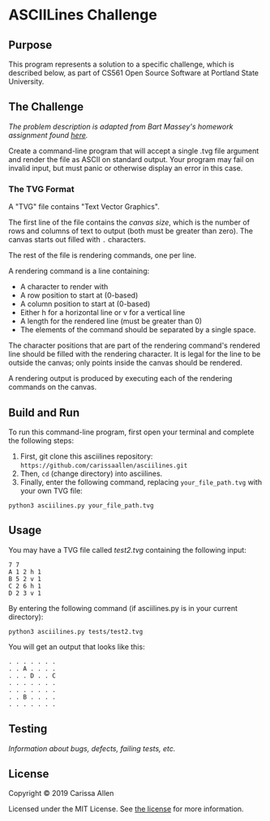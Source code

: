 # ASCIILines Challenge

## Purpose
This program represents a solution to a specific challenge, which is described below, as part of CS561 Open Source Software at Portland State University.

## The Challenge
_The problem description is adapted from Bart Massey's homework assignment found [here](https://moodle.cs.pdx.edu/mod/assign/view.php?id=114)._

Create a command-line program that will accept a single .tvg file argument and render the file as ASCII on standard output. Your program may fail on invalid input, but must panic or otherwise display an error in this case.

### The TVG Format
A "TVG" file contains "Text Vector Graphics".

The first line of the file contains the _canvas size_, which is the number of rows and columns of text to output (both must be greater than zero). The canvas starts out filled with `.` characters.

The rest of the file is rendering commands, one per line.

A rendering command is a line containing:

* A character to render with
* A row position to start at (0-based)
* A column position to start at (0-based)
* Either h for a horizontal line or v for a vertical line
* A length for the rendered line (must be greater than 0)
* The elements of the command should be separated by a single space.

The character positions that are part of the rendering command's rendered line should be filled with the rendering character. It is legal for the line to be outside the canvas; only points inside the canvas should be rendered.

A rendering output is produced by executing each of the rendering commands on the canvas. 

## Build and Run 
To run this command-line program, first open your terminal and complete the following steps:
1. First, git clone this asciilines repository: `https://github.com/carissaallen/asciilines.git`
2. Then, `cd` (change directory) into asciilines.
3. Finally, enter the following command, replacing `your_file_path.tvg` with your own TVG file:
```
python3 asciilines.py your_file_path.tvg
```

## Usage
You may have a TVG file called _test2.tvg_ containing the following input:
```
7 7
A 1 2 h 1
B 5 2 v 1
C 2 6 h 1
D 2 3 v 1
```

By entering the following command (if asciilines.py is in your current directory):
```
python3 asciilines.py tests/test2.tvg
```

You will get an output that looks like this:
```
. . . . . . .
. . A . . . .
. . . D . . C
. . . . . . .
. . . . . . .
. . B . . . .
. . . . . . .
```

## Testing
_Information about bugs, defects, failing tests, etc._

## License
Copyright &copy; 2019 Carissa Allen

Licensed under the MIT License. See [the license](/LICENSE) for more information.
